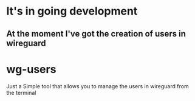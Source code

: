 # It's in going development

## At the moment I've got the creation of users in wireguard 


# wg-users

Just a Simple tool that allows you to manage the users in wireguard from the terminal

